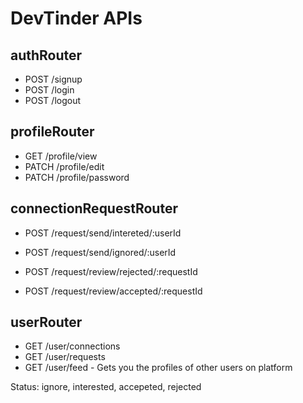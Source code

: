 # DevTinder APIs

## authRouter
- POST /signup
- POST /login
- POST /logout

## profileRouter
- GET /profile/view
- PATCH /profile/edit
- PATCH /profile/password

## connectionRequestRouter
- POST /request/send/intereted/:userId
- POST /request/send/ignored/:userId
- POST /request/review/rejected/:requestId

- POST /request/review/accepted/:requestId

## userRouter
- GET /user/connections
- GET /user/requests
- GET /user/feed - Gets you the profiles of other users on platform

Status: ignore, interested, accepeted, rejected
